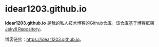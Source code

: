 # idear1203.github.io

**idear1203.github.io** 是我的私人技术博客的Github仓库。该仓库基于博客框架 [Jekyll Repository](https://github.com/jekyll/jekyll)。

博客链接：<https://idear1203.github.io>。